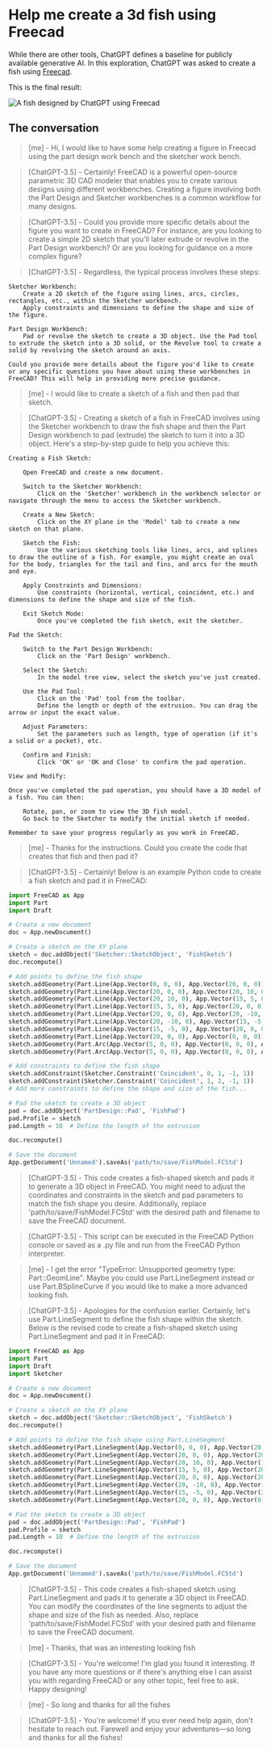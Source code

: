 # Help me create a 3d fish using Freecad

While there are other tools, ChatGPT defines a baseline for publicly available generative AI. In this exploration, ChatGPT was asked to create a fish using [Freecad](https://www.freecad.org/).

This is the final result:

![A fish designed by ChatGPT using Freecad](./2023-10-30/chatgpt-3-5-fish.png "A fish designed by ChatGPT using Freecad")


## The conversation

> [me] - Hi, I would like to have some help creating a figure in Freecad using the part design work bench and the sketcher work bench.

> [ChatGPT-3.5] - Certainly! FreeCAD is a powerful open-source parametric 3D CAD modeler that enables you to create various designs using different workbenches. Creating a figure involving both the Part Design and Sketcher workbenches is a common workflow for many designs.

> [ChatGPT-3.5] - Could you provide more specific details about the figure you want to create in FreeCAD? For instance, are you looking to create a simple 2D sketch that you'll later extrude or revolve in the Part Design workbench? Or are you looking for guidance on a more complex figure?

> [ChatGPT-3.5] - Regardless, the typical process involves these steps:

``` textbaseline
Sketcher Workbench:
    Create a 2D sketch of the figure using lines, arcs, circles, rectangles, etc., within the Sketcher workbench.
    Apply constraints and dimensions to define the shape and size of the figure.

Part Design Workbench:
    Pad or revolve the sketch to create a 3D object. Use the Pad tool to extrude the sketch into a 3D solid, or the Revolve tool to create a solid by revolving the sketch around an axis.

Could you provide more details about the figure you'd like to create or any specific questions you have about using these workbenches in FreeCAD? This will help in providing more precise guidance.

```

> [me] - I would like to create a sketch of a fish and then pad that sketch.

> [ChatGPT-3.5] - Creating a sketch of a fish in FreeCAD involves using the Sketcher workbench to draw the fish shape and then the Part Design workbench to pad (extrude) the sketch to turn it into a 3D object. Here's a step-by-step guide to help you achieve this:

``` text
Creating a Fish Sketch:

    Open FreeCAD and create a new document.

    Switch to the Sketcher Workbench:
        Click on the 'Sketcher' workbench in the workbench selector or navigate through the menu to access the Sketcher workbench.

    Create a New Sketch:
        Click on the XY plane in the 'Model' tab to create a new sketch on that plane.

    Sketch the Fish:
        Use the various sketching tools like lines, arcs, and splines to draw the outline of a fish. For example, you might create an oval for the body, triangles for the tail and fins, and arcs for the mouth and eye.

    Apply Constraints and Dimensions:
        Use constraints (horizontal, vertical, coincident, etc.) and dimensions to define the shape and size of the fish.

    Exit Sketch Mode:
        Once you've completed the fish sketch, exit the sketcher.

Pad the Sketch:

    Switch to the Part Design Workbench:
        Click on the 'Part Design' workbench.

    Select the Sketch:
        In the model tree view, select the sketch you've just created.

    Use the Pad Tool:
        Click on the 'Pad' tool from the toolbar.
        Define the length or depth of the extrusion. You can drag the arrow or input the exact value.

    Adjust Parameters:
        Set the parameters such as length, type of operation (if it's a solid or a pocket), etc.

    Confirm and Finish:
        Click 'OK' or 'OK and Close' to confirm the pad operation.

View and Modify:

Once you've completed the pad operation, you should have a 3D model of a fish. You can then:

    Rotate, pan, or zoom to view the 3D fish model.
    Go back to the Sketcher to modify the initial sketch if needed.

Remember to save your progress regularly as you work in FreeCAD.

```


> [me] - Thanks for the instructions. Could you create the code that creates that fish and then pad it?

> [ChatGPT-3.5] - Certainly! Below is an example Python code to create a fish sketch and pad it in FreeCAD:

``` python
import FreeCAD as App
import Part
import Draft

# Create a new document
doc = App.newDocument()

# Create a sketch on the XY plane
sketch = doc.addObject('Sketcher::SketchObject', 'FishSketch')
doc.recompute()

# Add points to define the fish shape
sketch.addGeometry(Part.Line(App.Vector(0, 0, 0), App.Vector(20, 0, 0)))
sketch.addGeometry(Part.Line(App.Vector(20, 0, 0), App.Vector(20, 10, 0)))
sketch.addGeometry(Part.Line(App.Vector(20, 10, 0), App.Vector(15, 5, 0)))
sketch.addGeometry(Part.Line(App.Vector(15, 5, 0), App.Vector(20, 0, 0)))
sketch.addGeometry(Part.Line(App.Vector(20, 0, 0), App.Vector(20, -10, 0)))
sketch.addGeometry(Part.Line(App.Vector(20, -10, 0), App.Vector(15, -5, 0)))
sketch.addGeometry(Part.Line(App.Vector(15, -5, 0), App.Vector(20, 0, 0)))
sketch.addGeometry(Part.Line(App.Vector(20, 0, 0), App.Vector(0, 0, 0)))
sketch.addGeometry(Part.Arc(App.Vector(5, 0, 0), App.Vector(0, 0, 0), App.Vector(5, 5, 0)))
sketch.addGeometry(Part.Arc(App.Vector(5, 0, 0), App.Vector(0, 0, 0), App.Vector(5, -5, 0)))

# Add constraints to define the fish shape
sketch.addConstraint(Sketcher.Constraint('Coincident', 0, 1, -1, 1))
sketch.addConstraint(Sketcher.Constraint('Coincident', 1, 2, -1, 1))
# Add more constraints to define the shape and size of the fish...

# Pad the sketch to create a 3D object
pad = doc.addObject('PartDesign::Pad', 'FishPad')
pad.Profile = sketch
pad.Length = 10  # Define the length of the extrusion

doc.recompute()

# Save the document
App.getDocument('Unnamed').saveAs('path/to/save/FishModel.FCStd')
```

> [ChatGPT-3.5] - This code creates a fish-shaped sketch and pads it to generate a 3D object in FreeCAD. You might need to adjust the coordinates and constraints in the sketch and pad parameters to match the fish shape you desire. Additionally, replace 'path/to/save/FishModel.FCStd' with the desired path and filename to save the FreeCAD document.

> [ChatGPT-3.5] - This script can be executed in the FreeCAD Python console or saved as a .py file and run from the FreeCAD Python interpreter.

> [me] - I get the error "TypeError: Unsupported geometry type: Part::GeomLine".  Maybe you could use Part.LineSegment instead or use Part.BSplineCurve if you would like to make a more advanced looking fish. 

> [ChatGPT-3.5] - Apologies for the confusion earlier. Certainly, let's use Part.LineSegment to define the fish shape within the sketch. Below is the revised code to create a fish-shaped sketch using Part.LineSegment and pad it in FreeCAD:

``` python
import FreeCAD as App
import Part
import Draft
import Sketcher

# Create a new document
doc = App.newDocument()

# Create a sketch on the XY plane
sketch = doc.addObject('Sketcher::SketchObject', 'FishSketch')
doc.recompute()

# Add points to define the fish shape using Part.LineSegment
sketch.addGeometry(Part.LineSegment(App.Vector(0, 0, 0), App.Vector(20, 0, 0)))
sketch.addGeometry(Part.LineSegment(App.Vector(20, 0, 0), App.Vector(20, 10, 0)))
sketch.addGeometry(Part.LineSegment(App.Vector(20, 10, 0), App.Vector(15, 5, 0)))
sketch.addGeometry(Part.LineSegment(App.Vector(15, 5, 0), App.Vector(20, 0, 0)))
sketch.addGeometry(Part.LineSegment(App.Vector(20, 0, 0), App.Vector(20, -10, 0)))
sketch.addGeometry(Part.LineSegment(App.Vector(20, -10, 0), App.Vector(15, -5, 0)))
sketch.addGeometry(Part.LineSegment(App.Vector(15, -5, 0), App.Vector(20, 0, 0)))
sketch.addGeometry(Part.LineSegment(App.Vector(20, 0, 0), App.Vector(0, 0, 0)))

# Pad the sketch to create a 3D object
pad = doc.addObject('PartDesign::Pad', 'FishPad')
pad.Profile = sketch
pad.Length = 10  # Define the length of the extrusion

doc.recompute()

# Save the document
App.getDocument('Unnamed').saveAs('path/to/save/FishModel.FCStd')
```

> [ChatGPT-3.5] - This code creates a fish-shaped sketch using Part.LineSegment and pads it to generate a 3D object in FreeCAD. You can modify the coordinates of the line segments to adjust the shape and size of the fish as needed. Also, replace 'path/to/save/FishModel.FCStd' with your desired path and filename to save the FreeCAD document.

> [me] - Thanks, that was an interesting looking fish

> [ChatGPT-3.5] - You're welcome! I'm glad you found it interesting. If you have any more questions or if there's anything else I can assist you with regarding FreeCAD or any other topic, feel free to ask. Happy designing!

> [me] - So long and thanks for all the fishes

> [ChatGPT-3.5] - You're welcome! If you ever need help again, don't hesitate to reach out. Farewell and enjoy your adventures—so long and thanks for all the fishes!
